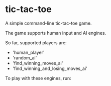 # tic-tac-toe
A simple command-line tic-tac-toe game.

The game supports human input and AI engines.

So far, supported players are:
- 'human_player'
- 'random_ai'
- 'find_winning_moves_ai'
- 'find_winning_and_losing_moves_ai'

To play with these engines, run: